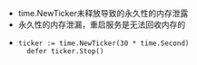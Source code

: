 - time.NewTicker未释放导致的永久性的内存泄露
- 永久性的内存泄漏，重启服务是无法回收内存的
- ```
  ticker := time.NewTicker(30 * time.Second)
  	defer ticker.Stop()
  ```
